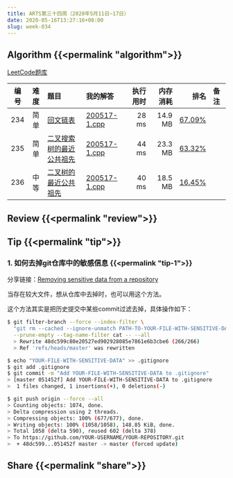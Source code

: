 ```yaml
---
title: ARTS第三十四周（2020年5月11日~17日）
date: 2020-05-16T13:27:16+08:00
slug: week-034
---
```


## Algorithm {{<permalink "algorithm">}}

[LeetCode题库](https://leetcode-cn.com/problemset/all/)

| 编号 | 难度 | 题目 | 我的解答 | 执行用时 | 内存消耗 | 排名 | 备注 |
|:----:|:----:|:-----|:---------|---------:|---------:|-----:|:-----|
| 234 | 简单 | [回文链表](https://leetcode-cn.com/problems/palindrome-linked-list/) | [200517-1.cpp](https://github.com/yanlinlin82/leetcode/blob/master/00234_palindrome-linked-list/200517-1.cpp) | 28 ms | 14.9 MB | [67.09%](https://leetcode-cn.com/submissions/detail/71507619/) |  |
| 235 | 简单 | [二叉搜索树的最近公共祖先](https://leetcode-cn.com/problems/lowest-common-ancestor-of-a-binary-search-tree/) | [200517-1.cpp](https://github.com/yanlinlin82/leetcode/blob/master/00235_lowest-common-ancestor-of-a-binary-search-tree/200517-1.cpp) | 44 ms | 23.3 MB | [63.32%](https://leetcode-cn.com/submissions/detail/71512231/) |  |
| 236 | 中等 | [二叉树的最近公共祖先](https://leetcode-cn.com/problems/lowest-common-ancestor-of-a-binary-tree/) | [200517-1.cpp](https://github.com/yanlinlin82/leetcode/blob/master/00236_lowest-common-ancestor-of-a-binary-tree/200517-1.cpp) | 40 ms | 18.5 MB | [16.45%](https://leetcode-cn.com/submissions/detail/71561365/) |  |

## Review {{<permalink "review">}}


## Tip {{<permalink "tip">}}

### 1. 如何去掉git仓库中的敏感信息 {{<permalink "tip-1">}}

分享链接：[Removing sensitive data from a repository](https://help.github.com/en/github/authenticating-to-github/removing-sensitive-data-from-a-repository)

当存在较大文件，想从仓库中去掉时，也可以用这个方法。

这个方法其实是把历史提交中某些commit过滤去掉，具体操作如下：

```sh
$ git filter-branch --force --index-filter \
  "git rm --cached --ignore-unmatch PATH-TO-YOUR-FILE-WITH-SENSITIVE-DATA" \
  --prune-empty --tag-name-filter cat -- --all
  > Rewrite 48dc599c80e20527ed902928085e7861e6b3cbe6 (266/266)
  > Ref 'refs/heads/master' was rewritten
```

```sh
$ echo "YOUR-FILE-WITH-SENSITIVE-DATA" >> .gitignore
$ git add .gitignore
$ git commit -m "Add YOUR-FILE-WITH-SENSITIVE-DATA to .gitignore"
> [master 051452f] Add YOUR-FILE-WITH-SENSITIVE-DATA to .gitignore
>  1 files changed, 1 insertions(+), 0 deletions(-)
```

```sh
$ git push origin --force --all
> Counting objects: 1074, done.
> Delta compression using 2 threads.
> Compressing objects: 100% (677/677), done.
> Writing objects: 100% (1058/1058), 148.85 KiB, done.
> Total 1058 (delta 590), reused 602 (delta 378)
> To https://github.com/YOUR-USERNAME/YOUR-REPOSITORY.git
>  + 48dc599...051452f master -> master (forced update)
```

## Share {{<permalink "share">}}


